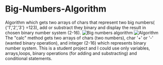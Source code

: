 # Big-Numbers-Algorithm
Algorithm which gets two arrays of chars that represent two big numbers( {'1','2','3'} =123), add or substract they binary and display the result in chosen binary number system (2-16).
![Big numbers algorithm](https://user-images.githubusercontent.com/80634182/122633325-52775e00-d0d8-11eb-8db6-6261c1c405ac.jpg)
![Algorithm](https://user-images.githubusercontent.com/80634182/122633329-54412180-d0d8-11eb-9549-29e7ce562771.jpg)
The "calc" method gets two arrays of chars (two numbers), char '+' or '-' (wanted binary operation), and integer (2-16) which represents binary number system.
This is a student project and I could use only variables, arrays,loops, binary operations (for adding and substracting) and conditional statements.
